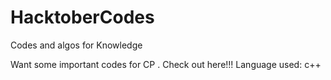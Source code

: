 # HacktoberCodes
Codes and algos for Knowledge

Want some important codes for CP . Check out here!!!
Language used: c++


